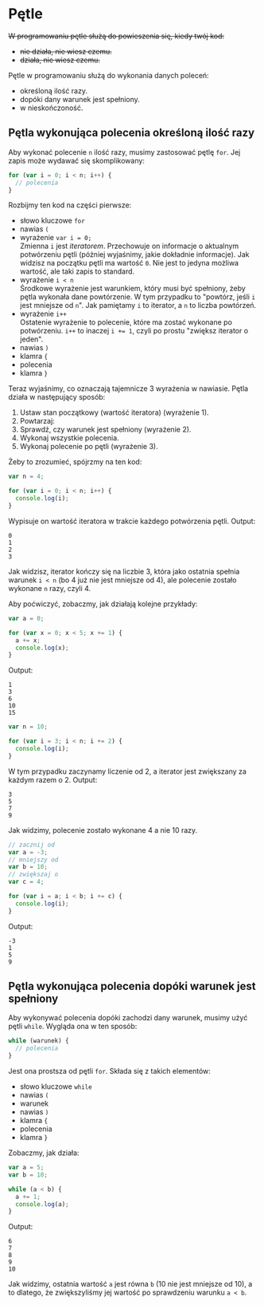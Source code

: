 # Pętle
<del>W programowaniu pętle służą do powieszenia się, kiedy twój kod:</del>
* <del>nie działa, nie wiesz czemu.</del>
* <del>działa, nie wiesz czemu.</del>

Pętle w programowaniu służą do wykonania danych poleceń:
* określoną ilość razy.
* dopóki dany warunek jest spełniony.
* w nieskończoność.

## Pętla wykonująca polecenia określoną ilość razy
Aby wykonać polecenie `n` ilość razy, musimy zastosować pętlę `for`. Jej zapis może wydawać się skomplikowany:
```javascript
for (var i = 0; i < n; i++) {
  // polecenia
}
```

Rozbijmy ten kod na części pierwsze:
* słowo kluczowe `for`
* nawias `(`
* wyrażenie `var i = 0;`<br>Zmienna `i` jest *iteratorem*. Przechowuje on informacje o aktualnym potwórzeniu pętli (później wyjaśnimy, jakie dokładnie informacje). Jak widzisz na początku pętli ma wartość `0`. Nie jest to jedyna możliwa wartość, ale taki zapis to standard.
* wyrażenie `i < n`<br>Środkowe wyrażenie jest warunkiem, który musi być spełniony, żeby pętla wykonała dane powtórzenie. W tym przypadku to "powtórz, jeśli `i` jest mniejsze od `n`". Jak pamiętamy `i` to iterator, a `n` to liczba powtórzeń.
* wyrażenie `i++`<br>Ostatenie wyrażenie to polecenie, które ma zostać wykonane po potwórzeniu. `i++` to inaczej `i += 1`, czyli po prostu "zwiększ iterator o jeden".
* nawias `)`
* klamra `{`
* polecenia
* klamra `}`

Teraz wyjaśnimy, co oznaczają tajemnicze 3 wyrażenia w nawiasie. Pętla działa w następujący sposób:
1. Ustaw stan początkowy (wartość iteratora) (wyrażenie 1).
2. Powtarzaj:
  1. Sprawdź, czy warunek jest spełniony (wyrażenie 2).
  2. Wykonaj wszystkie polecenia.
  3. Wykonaj polecenie po pętli (wyrażenie 3).

Żeby to zrozumieć, spójrzmy na ten kod:
```javascript
var n = 4;

for (var i = 0; i < n; i++) {
  console.log(i);
}
```

Wypisuje on wartość iteratora w trakcie każdego potwórzenia pętli. Output:
```
0
1
2
3
```

Jak widzisz, iterator kończy się na liczbie 3, która jako ostatnia spełnia warunek `i < n` (bo 4 już nie jest mniejsze od 4), ale polecenie zostało wykonane `n` razy, czyli 4.

Aby poćwiczyć, zobaczmy, jak działają kolejne przykłady:
```javascript
var a = 0;

for (var x = 0; x < 5; x += 1) {
  a += x;
  console.log(x);
}
```
Output:

```
1
3
6
10
15
```

```javascript
var n = 10;

for (var i = 3; i < n; i += 2) {
  console.log(i);
}
```

W tym przypadku zaczynamy liczenie od 2, a iterator jest zwiększany za każdym razem o 2. Output:
```
3
5
7
9
```

Jak widzimy, polecenie zostało wykonane 4 a nie 10 razy.
```javascript
// zacznij od
var a = -3;
// mniejszy od
var b = 10;
// zwiększaj o
var c = 4;

for (var i = a; i < b; i += c) {
  console.log(i);
}
```

Output:
```
-3
1
5
9
```

## Pętla wykonująca polecenia dopóki warunek jest spełniony
Aby wykonywać polecenia dopóki zachodzi dany warunek, musimy użyć pętli `while`. Wygląda ona w ten sposób:
```javascript
while (warunek) {
  // polecenia
}
```

Jest ona prostsza od pętli `for`. Składa się z takich elementów:
* słowo kluczowe `while`
* nawias `(`
* warunek
* nawias `)`
* klamra `{`
* polecenia
* klamra `}`

Zobaczmy, jak działa:
```javascript
var a = 5;
var b = 10;

while (a < b) {
  a += 1;
  console.log(a);
}
```

Output:
```
6
7
8
9
10
```

Jak widzimy, ostatnia wartość `a` jest równa `b` (10 nie jest mniejsze od 10), a to dlatego, że zwiększyliśmy jej wartość po sprawdzeniu warunku `a < b`.
